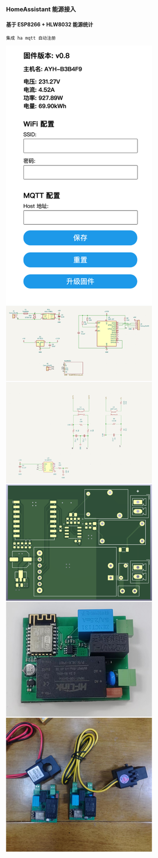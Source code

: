 ### HomeAssistant 能源接入

#### 基于 ESP8266 + HLW8032 能源统计

```
集成 ha mqtt 自动注册
```



<img width="400" src="https://github.com/yqboy/HA_Energy/blob/1d764d3baa52beb9ba6bad42305586b5ff5bb492/img/6.png"/>

<img width="400" src="https://github.com/yqboy/HA_Energy/blob/1d764d3baa52beb9ba6bad42305586b5ff5bb492/img/1.jpg"/>

<img width="400" src="https://github.com/yqboy/HA_Energy/blob/1d764d3baa52beb9ba6bad42305586b5ff5bb492/img/2.png"/>

<img width="400" src="https://github.com/yqboy/HA_Energy/blob/1d764d3baa52beb9ba6bad42305586b5ff5bb492/img/3.png"/>

<img width="400" src="https://github.com/yqboy/HA_Energy/blob/1d764d3baa52beb9ba6bad42305586b5ff5bb492/img/4.jpg"/>

<img width="400" src="https://github.com/yqboy/HA_Energy/blob/1d764d3baa52beb9ba6bad42305586b5ff5bb492/img/5.jpg"/>